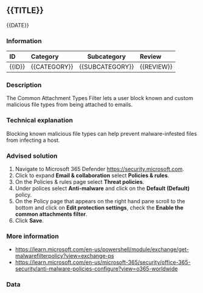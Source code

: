 ## {{TITLE}}

{{DATE}}

###  Information

| ID     | Category     | Subcategory     | Review     |
| :----- | :----------- | --------------- | :--------- |
| {{ID}} | {{CATEGORY}} | {{SUBCATEGORY}} | {{REVIEW}} |

### Description

The Common Attachment Types Filter lets a user block known and custom malicious file types from being attached to emails.

### Technical explanation

Blocking known malicious file types can help prevent malware-infested files from infecting a host.

### Advised solution

1. Navigate to Microsoft 365 Defender https://security.microsoft.com.
2. Click to expand **Email & collaboration** select **Policies & rules**.
3. On the Policies & rules page select **Threat policies**.
4. Under polices select **Anti-malware** and click on the **Default (Default)** policy.
5. On the Policy page that appears on the right hand pane scroll to the bottom and click on **Edit protection settings**, check the **Enable the common attachments filter**.
6. Click **Save**.

### More information

- https://learn.microsoft.com/en-us/powershell/module/exchange/get-malwarefilterpolicy?view=exchange-ps
- https://learn.microsoft.com/en-us/microsoft-365/security/office-365-security/anti-malware-policies-configure?view=o365-worldwide

### Data